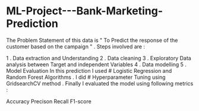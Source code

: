 # ML-Project---Bank-Marketing-Prediction
The Problem Statement of this data is " To Predict the response of the customer based on the campaign " . Steps involved are :

1 . Data extraction and Understanding
2 . Data cleaning
3 . Exploratory Data analysis between Target and independent Variables
4 . Data modelling
5 . Model Evaluation
In this prediction I used # Logistic Regression and Random Forest Algorithms . I did # Hyperparameter Tuning using GridsearchCV method . Finally I evaluated the model using following metrics :

Accuracy
Precison
Recall
F1-score
